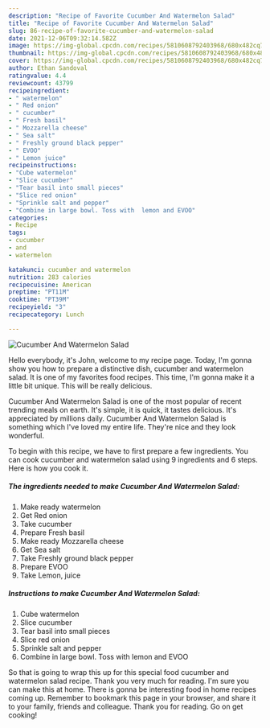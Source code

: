 ```yaml
---
description: "Recipe of Favorite Cucumber And Watermelon Salad"
title: "Recipe of Favorite Cucumber And Watermelon Salad"
slug: 86-recipe-of-favorite-cucumber-and-watermelon-salad
date: 2021-12-06T09:32:14.582Z
image: https://img-global.cpcdn.com/recipes/5810608792403968/680x482cq70/cucumber-and-watermelon-salad-recipe-main-photo.jpg
thumbnail: https://img-global.cpcdn.com/recipes/5810608792403968/680x482cq70/cucumber-and-watermelon-salad-recipe-main-photo.jpg
cover: https://img-global.cpcdn.com/recipes/5810608792403968/680x482cq70/cucumber-and-watermelon-salad-recipe-main-photo.jpg
author: Ethan Sandoval
ratingvalue: 4.4
reviewcount: 43799
recipeingredient:
- " watermelon"
- " Red onion"
- " cucumber"
- " Fresh basil"
- " Mozzarella cheese"
- " Sea salt"
- " Freshly ground black pepper"
- " EVOO"
- " Lemon juice"
recipeinstructions:
- "Cube watermelon"
- "Slice cucumber"
- "Tear basil into small pieces"
- "Slice red onion"
- "Sprinkle salt and pepper"
- "Combine in large bowl. Toss with  lemon and EVOO"
categories:
- Recipe
tags:
- cucumber
- and
- watermelon

katakunci: cucumber and watermelon 
nutrition: 283 calories
recipecuisine: American
preptime: "PT11M"
cooktime: "PT39M"
recipeyield: "3"
recipecategory: Lunch

---
```



![Cucumber And Watermelon Salad](https://img-global.cpcdn.com/recipes/5810608792403968/680x482cq70/cucumber-and-watermelon-salad-recipe-main-photo.jpg)

Hello everybody, it's John, welcome to my recipe page. Today, I'm gonna show you how to prepare a distinctive dish, cucumber and watermelon salad. It is one of my favorites food recipes. This time, I'm gonna make it a little bit unique. This will be really delicious.



Cucumber And Watermelon Salad is one of the most popular of recent trending meals on earth. It's simple, it is quick, it tastes delicious. It's appreciated by millions daily. Cucumber And Watermelon Salad is something which I've loved my entire life. They're nice and they look wonderful.


To begin with this recipe, we have to first prepare a few ingredients. You can cook cucumber and watermelon salad using 9 ingredients and 6 steps. Here is how you cook it.

<!--inarticleads1-->

##### The ingredients needed to make Cucumber And Watermelon Salad:

1. Make ready  watermelon
1. Get  Red onion
1. Take  cucumber
1. Prepare  Fresh basil
1. Make ready  Mozzarella cheese
1. Get  Sea salt
1. Take  Freshly ground black pepper
1. Prepare  EVOO
1. Take  Lemon, juice




<!--inarticleads2-->

##### Instructions to make Cucumber And Watermelon Salad:

1. Cube watermelon
1. Slice cucumber
1. Tear basil into small pieces
1. Slice red onion
1. Sprinkle salt and pepper
1. Combine in large bowl. Toss with  lemon and EVOO




So that is going to wrap this up for this special food cucumber and watermelon salad recipe. Thank you very much for reading. I'm sure you can make this at home. There is gonna be interesting food in home recipes coming up. Remember to bookmark this page in your browser, and share it to your family, friends and colleague. Thank you for reading. Go on get cooking!
